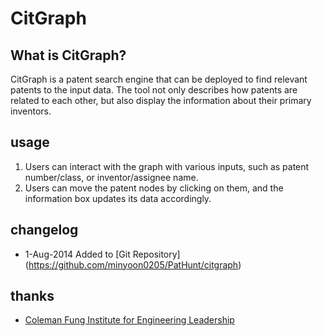 # CitGraph

## What is CitGraph?

CitGraph is a patent search engine that can be deployed to find relevant patents to the input data. The tool not only describes how patents are related to each other, but also display the information about their primary inventors. 

## usage
1. Users can interact with the graph with various inputs, such as patent number/class, or inventor/assignee name.
2. Users can move the patent nodes by clicking on them, and the information box updates its data accordingly.

## changelog
* 1-Aug-2014 Added to [Git Repository] (https://github.com/minyoon0205/PatHunt/citgraph)

## thanks
* [Coleman Fung Institute for Engineering Leadership](http://www.funginstitute.berkeley.edu/)
